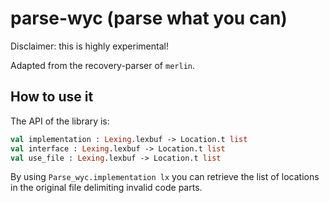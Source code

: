 # parse-wyc (parse what you can)

Disclaimer: this is highly experimental!

Adapted from the recovery-parser of `merlin`.


## How to use it

The API of the library is:
```ocaml file=parse_wyc.ml
val implementation : Lexing.lexbuf -> Location.t list
val interface : Lexing.lexbuf -> Location.t list
val use_file : Lexing.lexbuf -> Location.t list
```

By using `Parse_wyc.implementation lx` you can retrieve the list of locations in the original file delimiting invalid code parts.
